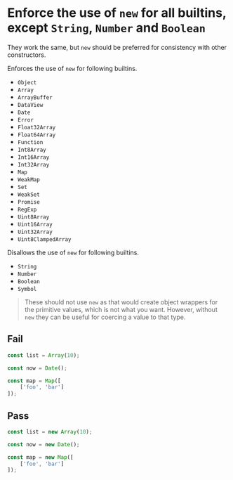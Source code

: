 # Enforce the use of `new` for all builtins, except `String`, `Number` and `Boolean`

They work the same, but `new` should be preferred for consistency with other constructors.

Enforces the use of `new` for following builtins.

- `Object`
- `Array`
- `ArrayBuffer`
- `DataView`
- `Date`
- `Error`
- `Float32Array`
- `Float64Array`
- `Function`
- `Int8Array`
- `Int16Array`
- `Int32Array`
- `Map`
- `WeakMap`
- `Set`
- `WeakSet`
- `Promise`
- `RegExp`
- `Uint8Array`
- `Uint16Array`
- `Uint32Array`
- `Uint8ClampedArray`

Disallows the use of `new` for following builtins.

- `String`
- `Number`
- `Boolean`
- `Symbol`

> These should not use `new` as that would create object wrappers for the primitive values, which is not what you want. However, without `new` they can be useful for coercing a value to that type.


## Fail

```js
const list = Array(10);
```


```js
const now = Date();
```

```js
const map = Map([
	['foo', 'bar']
]);
```


## Pass

```js
const list = new Array(10);
```

```js
const now = new Date();
```

```js
const map = new Map([
	['foo', 'bar']
]);
```
